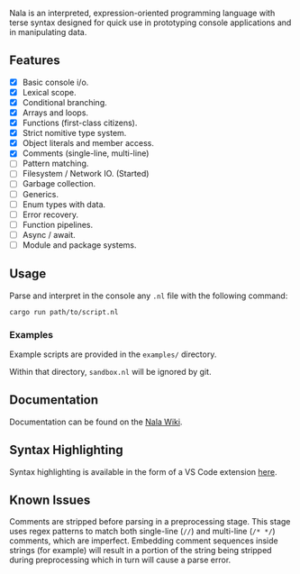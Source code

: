 Nala is an interpreted, expression-oriented programming language with terse syntax designed for quick use in prototyping console applications and in manipulating data.

## Features

- [x] Basic console i/o.
- [x] Lexical scope.
- [x] Conditional branching.
- [x] Arrays and loops.
- [x] Functions (first-class citizens).
- [x] Strict nomitive type system.
- [x] Object literals and member access.
- [x] Comments (single-line, multi-line)
- [ ] Pattern matching.
- [ ] Filesystem / Network IO. (Started)
- [ ] Garbage collection.
- [ ] Generics.
- [ ] Enum types with data.
- [ ] Error recovery.
- [ ] Function pipelines.
- [ ] Async / await.
- [ ] Module and package systems.

## Usage

Parse and interpret in the console any `.nl` file with the following command:

```
cargo run path/to/script.nl
```

### Examples

Example scripts are provided in the `examples/` directory. 

Within that directory, `sandbox.nl` will be ignored by git.

## Documentation

Documentation can be found on the [Nala Wiki](https://github.com/ntwiles/nala-rust/wiki).

## Syntax Highlighting

Syntax highlighting is available in the form of a VS Code extension [here](https://github.com/ntwiles/nala-vscode-extension).

## Known Issues

Comments are stripped before parsing in a preprocessing stage. This stage uses regex patterns to match both 
single-line (`//`) and multi-line (`/* */`) comments, which are imperfect. Embedding comment sequences inside 
strings (for example) will result in a portion of the string being stripped during preprocessing which in turn 
will cause a parse error.
